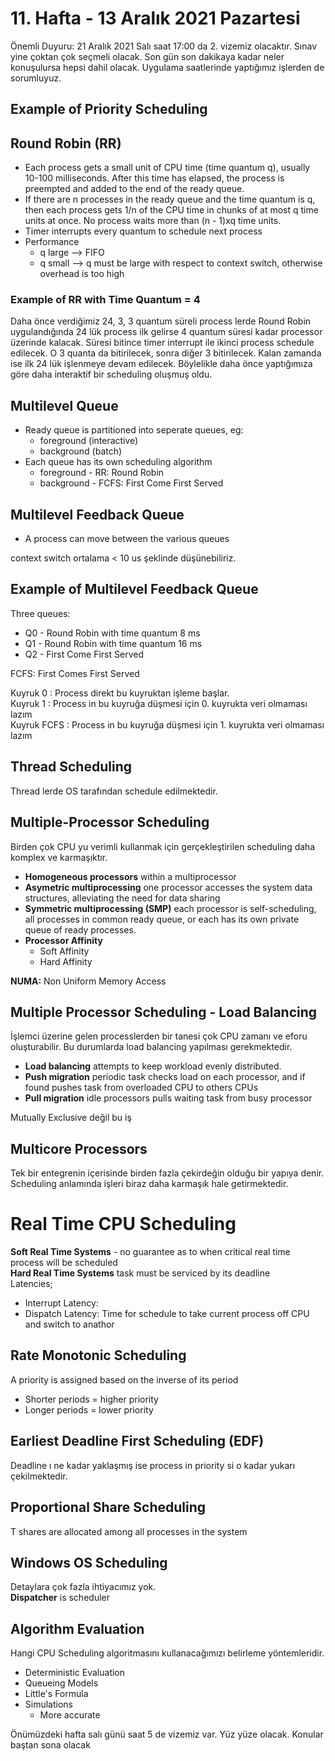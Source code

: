 # 11. Hafta - 13 Aralık 2021 Pazartesi

Önemli Duyuru: 21 Aralık 2021 Salı saat 17:00 da 2. vizemiz olacaktır. Sınav yine çoktan çok seçmeli olacak. Son gün son dakikaya kadar neler konuşulursa hepsi dahil olacak. Uygulama saatlerinde yaptığımız işlerden de sorumluyuz.  

## Example of Priority Scheduling

## Round Robin (RR)
* Each process gets a small unit of CPU time (time quantum q), usually 10-100 milliseconds. After this time has elapsed, the process is preempted and added to the end of the ready queue.
* If there are n processes in the ready queue and the time quantum is q, then each process gets 1/n of the CPU time in chunks of at most q time units at once. No process waits more than (n - 1)xq time units.
* Timer interrupts every quantum to schedule next process
* Performance
  * q large --> FIFO
  * q small --> q must be large with respect to context switch, otherwise overhead is too high

### Example of RR with Time Quantum = 4
Daha önce verdiğimiz 24, 3, 3 quantum süreli process lerde Round Robin uygulandığında 24 lük process ilk gelirse 4 quantum süresi kadar processor üzerinde kalacak. Süresi bitince timer interrupt ile ikinci process schedule edilecek. O 3 quanta da bitirilecek, sonra diğer 3 bitirilecek. Kalan zamanda ise ilk 24 lük işlenmeye devam edilecek. Böylelikle daha önce yaptığımıza göre daha interaktif bir scheduling oluşmuş oldu.

## Multilevel Queue

* Ready queue is partitioned into seperate queues, eg:
  * foreground (interactive)
  * background (batch)
* Each queue has its own scheduling algorithm
  * foreground - RR: Round Robin
  * background - FCFS: First Come First Served

## Multilevel Feedback Queue
* A process can move between the various queues

context switch ortalama < 10 us şeklinde düşünebiliriz.

## Example of Multilevel Feedback Queue

Three queues:
* Q0 - Round Robin with time quantum 8 ms
* Q1 - Round Robin with time quantum 16 ms
* Q2 - First Come First Served

FCFS: First Comes First Served

Kuyruk 0    : Process direkt bu kuyruktan işleme başlar.  
Kuyruk 1    : Process in bu kuyruğa düşmesi için 0. kuyrukta veri olmaması lazım  
Kuyruk FCFS : Process in bu kuyruğa düşmesi için 1. kuyrukta veri olmaması lazım

## Thread Scheduling

Thread lerde OS tarafından schedule edilmektedir.

## Multiple-Processor Scheduling

Birden çok CPU yu verimli kullanmak için gerçekleştirilen scheduling daha komplex ve karmaşıktır.  

* **Homogeneous processors** within a multiprocessor
* **Asymetric multiprocessing** one processor accesses the system data structures, alleviating the need for data sharing
* **Symmetric multiprocessing (SMP)** each processor is self-scheduling, all processes in common ready queue, or each has its own private queue of ready processes.
* **Processor Affinity**
  * Soft Affinity
  * Hard Affinity

**NUMA:** Non Uniform Memory Access

## Multiple Processor Scheduling - Load Balancing
İşlemci üzerine gelen processlerden bir tanesi çok CPU zamanı ve eforu oluşturabilir. Bu durumlarda load balancing yapılması gerekmektedir.  

* **Load balancing** attempts to keep workload evenly distributed.
* **Push migration** periodic task checks load on each processor, and if found pushes task from overloaded CPU to others CPUs
* **Pull migration** idle processors pulls waiting task from busy processor

Mutually Exclusive değil bu iş

## Multicore Processors
Tek bir entegrenin içerisinde birden fazla çekirdeğin olduğu bir yapıya denir.  
Scheduling anlamında işleri biraz daha karmaşık hale getirmektedir.  

# Real Time CPU Scheduling
**Soft Real Time Systems** - no guarantee as to when critical real time process will be scheduled  
**Hard Real Time Systems** task must be serviced by its deadline  
Latencies;
  * Interrupt Latency: 
  * Dispatch Latency: Time for schedule to take current process off CPU and switch to anathor

## Rate Monotonic Scheduling
A priority is assigned based on the inverse of its period
* Shorter periods = higher priority
* Longer periods = lower priority

## Earliest Deadline First Scheduling (EDF)
Deadline ı ne kadar yaklaşmış ise process in priority si o kadar yukarı çekilmektedir.

## Proportional Share Scheduling
T shares are allocated among all processes in the system

## Windows OS Scheduling
Detaylara çok fazla ihtiyacımız yok.  
**Dispatcher** is  scheduler

## Algorithm Evaluation
Hangi CPU Scheduling algoritmasını kullanacağımızı belirleme yöntemleridir.  
* Deterministic Evaluation
* Queueing Models
* Little's Formula
* Simulations
  * More accurate

Önümüzdeki hafta salı günü saat 5 de vizemiz var.
Yüz yüze olacak.
Konular baştan sona olacak